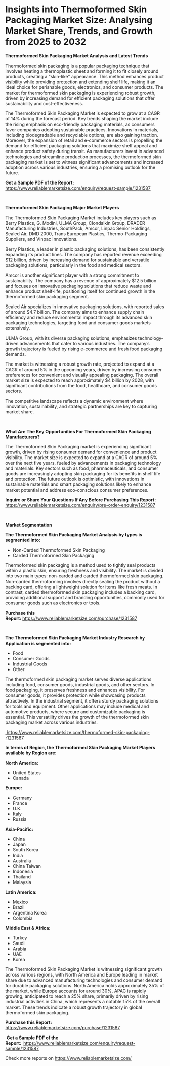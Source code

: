 <p><h1>Insights into Thermoformed Skin Packaging Market Size: Analysing Market Share, Trends, and Growth from 2025 to 2032</h1></p><p><strong>Thermoformed Skin Packaging Market Analysis and Latest Trends</strong></p>
<p><p>Thermoformed skin packaging is a popular packaging technique that involves heating a thermoplastic sheet and forming it to fit closely around products, creating a "skin-like" appearance. This method enhances product visibility while providing protection and extending shelf life, making it an ideal choice for perishable goods, electronics, and consumer products. The market for thermoformed skin packaging is experiencing robust growth, driven by increasing demand for efficient packaging solutions that offer sustainability and cost-effectiveness.</p><p>The Thermoformed Skin Packaging Market is expected to grow at a CAGR of 14% during the forecast period. Key trends shaping the market include the rising emphasis on eco-friendly packaging materials, as consumers favor companies adopting sustainable practices. Innovations in materials, including biodegradable and recyclable options, are also gaining traction. Moreover, the expansion of retail and e-commerce sectors is propelling the demand for efficient packaging solutions that maximize shelf appeal and enhance product safety during transit. As manufacturers invest in advanced technologies and streamline production processes, the thermoformed skin packaging market is set to witness significant advancements and increased adoption across various industries, ensuring a promising outlook for the future.</p></p>
<p><strong>Get a Sample PDF of the Report:&nbsp;</strong> <a href="https://www.reliablemarketsize.com/enquiry/request-sample/1231587?utm_campaign=2461&utm_medium=2&utm_source=Github&utm_content=ia&utm_term=03042025&utm_id=thermoformed-skin-packaging">https://www.reliablemarketsize.com/enquiry/request-sample/1231587</a></p>
<p>&nbsp;</p>
<p><strong>Thermoformed Skin Packaging Major Market Players</strong></p>
<p><p>The Thermoformed Skin Packaging Market includes key players such as Berry Plastics, G. Modini, ULMA Group, Clondalkin Group, DRADER Manufacturing Industries, SouthPack, Amcor, Linpac Senior Holdings, Sealed Air, DMD 2000, Trans European Plastics, Thermo-Packaging Suppliers, and Vinpac Innovations. </p><p>Berry Plastics, a leader in plastic packaging solutions, has been consistently expanding its product lines. The company has reported revenue exceeding $12 billion, driven by increasing demand for sustainable and versatile packaging solutions, particularly in the food and medical sectors.</p><p>Amcor is another significant player with a strong commitment to sustainability. The company has a revenue of approximately $12.5 billion and focuses on innovative packaging solutions that reduce waste and enhance product shelf-life, positioning itself for continued growth in the thermoformed skin packaging segment.</p><p>Sealed Air specializes in innovative packaging solutions, with reported sales of around $4.7 billion. The company aims to enhance supply chain efficiency and reduce environmental impact through its advanced skin packaging technologies, targeting food and consumer goods markets extensively.</p><p>ULMA Group, with its diverse packaging solutions, emphasizes technology-driven advancements that cater to various industries. The company’s growth trajectory is fueled by rising e-commerce and fresh food packaging demands.</p><p>The market is witnessing a robust growth rate, projected to expand at a CAGR of around 5% in the upcoming years, driven by increasing consumer preferences for convenient and visually appealing packaging. The overall market size is expected to reach approximately $4 billion by 2028, with significant contributions from the food, healthcare, and consumer goods sectors. </p><p>The competitive landscape reflects a dynamic environment where innovation, sustainability, and strategic partnerships are key to capturing market share.</p></p>
<p>&nbsp;</p>
<p><strong>What Are The Key Opportunities For Thermoformed Skin Packaging Manufacturers?</strong></p>
<p><p>The Thermoformed Skin Packaging market is experiencing significant growth, driven by rising consumer demand for convenience and product visibility. The market size is expected to expand at a CAGR of around 5% over the next five years, fueled by advancements in packaging technology and materials. Key sectors such as food, pharmaceuticals, and consumer goods are increasingly adopting skin packaging for its benefits in shelf life and protection. The future outlook is optimistic, with innovations in sustainable materials and smart packaging solutions likely to enhance market potential and address eco-conscious consumer preferences.</p></p>
<p><strong>Inquire or Share Your Questions If Any Before Purchasing This Report:</strong> <a href="https://www.reliablemarketsize.com/enquiry/pre-order-enquiry/1231587?utm_campaign=2461&utm_medium=2&utm_source=Github&utm_content=ia&utm_term=03042025&utm_id=thermoformed-skin-packaging">https://www.reliablemarketsize.com/enquiry/pre-order-enquiry/1231587</a></p>
<p>&nbsp;</p>
<p><strong>Market Segmentation</strong></p>
<p><strong>The Thermoformed Skin Packaging Market Analysis by types is segmented into:</strong></p>
<p><ul><li>Non-Carded Thermoformed Skin Packaging</li><li>Carded Thermoformed Skin Packaging</li></ul></p>
<p><p>Thermoformed skin packaging is a method used to tightly seal products within a plastic skin, ensuring freshness and visibility. The market is divided into two main types: non-carded and carded thermoformed skin packaging. Non-carded thermoforming involves directly sealing the product without a backing card, offering a lightweight solution for items like fresh meats. In contrast, carded thermoformed skin packaging includes a backing card, providing additional support and branding opportunities, commonly used for consumer goods such as electronics or tools.</p></p>
<p><strong>Purchase this Report:&nbsp;</strong><a href="https://www.reliablemarketsize.com/purchase/1231587?utm_campaign=2461&utm_medium=2&utm_source=Github&utm_content=ia&utm_term=03042025&utm_id=thermoformed-skin-packaging">https://www.reliablemarketsize.com/purchase/1231587</a></p>
<p>&nbsp;</p>
<p><strong>The Thermoformed Skin Packaging Market Industry Research by Application is segmented into:</strong></p>
<p><ul><li>Food</li><li>Consumer Goods</li><li>Industrial Goods</li><li>Other</li></ul></p>
<p><p>The thermoformed skin packaging market serves diverse applications including food, consumer goods, industrial goods, and other sectors. In food packaging, it preserves freshness and enhances visibility. For consumer goods, it provides protection while showcasing products attractively. In the industrial segment, it offers sturdy packaging solutions for tools and equipment. Other applications may include medical and automotive products, where secure and customizable packaging is essential. This versatility drives the growth of the thermoformed skin packaging market across various industries.</p></p>
<p><a href="https://www.reliablemarketsize.com/thermoformed-skin-packaging-r1231587?utm_campaign=2461&utm_medium=2&utm_source=Github&utm_content=ia&utm_term=03042025&utm_id=thermoformed-skin-packaging">&nbsp;https://www.reliablemarketsize.com/thermoformed-skin-packaging-r1231587</a></p>
<p><strong>In terms of Region, the Thermoformed Skin Packaging Market Players available by Region are:</strong></p>
<p>
    <p> <strong> North America: </strong>
        <ul>
            <li>United States</li>
            <li>Canada</li>
        </ul>
        </p> 
    <p> <strong> Europe: </strong>
        <ul>
            <li>Germany</li>
            <li>France</li>
            <li>U.K.</li>
            <li>Italy</li>
            <li>Russia</li>
        </ul>
        </p> 
    <p> <strong> Asia-Pacific: </strong>
        <ul>
            <li>China</li>
            <li>Japan</li>
            <li>South Korea</li>
            <li>India</li>
            <li>Australia</li>
            <li>China Taiwan</li>
            <li>Indonesia</li>
            <li>Thailand</li>
            <li>Malaysia</li>
        </ul>
        </p> 
    <p> <strong> Latin America: </strong>
        <ul>
            <li>Mexico</li>
            <li>Brazil</li>
            <li>Argentina Korea</li>
            <li>Colombia</li>
        </ul>
        </p> 
    <p> <strong> Middle East & Africa: </strong>
        <ul>
            <li>Turkey</li>
            <li>Saudi</li>
            <li>Arabia</li>
            <li>UAE</li>
            <li>Korea</li>
        </ul>
    </p>
    </p>
<p><p>The Thermoformed Skin Packaging Market is witnessing significant growth across various regions, with North America and Europe leading in market share due to advanced manufacturing technologies and consumer demand for durable packaging solutions. North America holds approximately 35% of the market, while Europe accounts for around 30%. APAC is rapidly growing, anticipated to reach a 25% share, primarily driven by rising industrial activities in China, which represents a notable 15% of the overall market. These trends indicate a robust growth trajectory in global thermoformed skin packaging.</p></p>
<p><strong>Purchase this Report: </strong><a href="https://www.reliablemarketsize.com/purchase/1231587?utm_campaign=2461&utm_medium=2&utm_source=Github&utm_content=ia&utm_term=03042025&utm_id=thermoformed-skin-packaging">https://www.reliablemarketsize.com/purchase/1231587</a></p>
<p>&nbsp;<strong>Get a Sample PDF of the Report:&nbsp;&nbsp;</strong><a href="https://www.reliablemarketsize.com/enquiry/request-sample/1231587?utm_campaign=2461&utm_medium=2&utm_source=Github&utm_content=ia&utm_term=03042025&utm_id=thermoformed-skin-packaging">https://www.reliablemarketsize.com/enquiry/request-sample/1231587</a></p>
<p><strong></strong></p>
<p>Check more reports on <a href="https://www.reliablemarketsize.com/?utm_campaign=2461&utm_medium=2&utm_source=Github&utm_content=ia&utm_term=03042025&utm_id=thermoformed-skin-packaging">https://www.reliablemarketsize.com/</a></p>